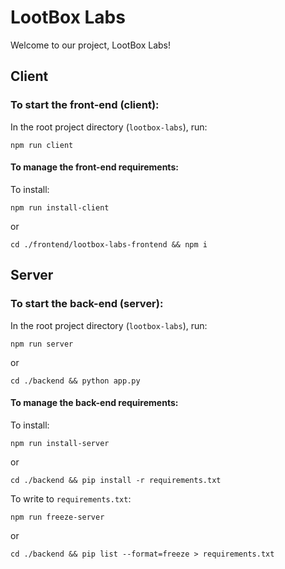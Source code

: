 # LootBox Labs

Welcome to our project, LootBox Labs!

## Client

### To start the front-end (client):

In the root project directory (`lootbox-labs`), run:

```
npm run client
```

#### To manage the front-end requirements:

To install:

```
npm run install-client
```

or

```
cd ./frontend/lootbox-labs-frontend && npm i
```

## Server

### To start the back-end (server):

In the root project directory (`lootbox-labs`), run:

```
npm run server
```

or

```
cd ./backend && python app.py
```

#### To manage the back-end requirements:

To install:

```
npm run install-server
```

or

```
cd ./backend && pip install -r requirements.txt
```

To write to `requirements.txt`:

```
npm run freeze-server
```

or

```
cd ./backend && pip list --format=freeze > requirements.txt
```
